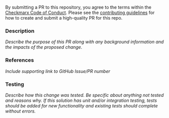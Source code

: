 By submitting a PR to this repository, you agree to the terms within the [Checkmarx Code of Conduct](https://github.com/checkmarx-ts/cxone-flow/blob/master/CODE-OF-CONDUCT.md). Please see the [contributing guidelines](https://github.com/checkmarx-ts/cxone-flow/blob/master/CONTRIBUTING.md) for how to create and submit a high-quality PR for this repo.

### Description

*Describe the purpose of this PR along with any background information and the impacts of the proposed change.*

### References

*Include supporting link to GitHub Issue/PR number*

### Testing

*Describe how this change was tested. Be specific about anything not tested and reasons why. If this solution has unit and/or integration testing, tests should be added for new functionality and existing tests should complete without errors.*
